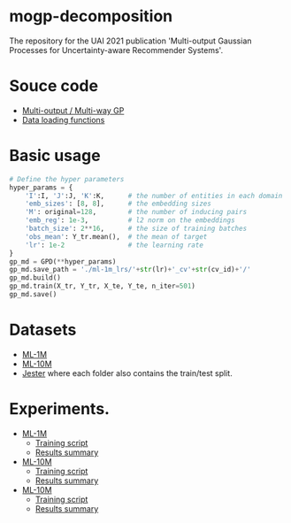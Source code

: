 # mogp-decomposition

The repository for the UAI 2021 publication 'Multi-output Gaussian Processes for Uncertainty-aware Recommender Systems'.

# Souce code
- [Multi-output / Multi-way GP](./mogp_decomposition/mwgp.py)
- [Data loading functions](./mogp_decomposition/data.py)

# Basic usage
```python
# Define the hyper parameters
hyper_params = {
    'I':I, 'J':J, 'K':K,      # the number of entities in each domain
    'emb_sizes': [8, 8],      # the embedding sizes
    'M': original=128,        # the number of inducing pairs
    'emb_reg': 1e-3,          # l2 norm on the embeddings
    'batch_size': 2**16,      # the size of training batches
    'obs_mean': Y_tr.mean(),  # the mean of target
    'lr': 1e-2                # the learning rate 
}  
gp_md = GPD(**hyper_params)
gp_md.save_path = './ml-1m_lrs/'+str(lr)+'_cv'+str(cv_id)+'/'
gp_md.build()
gp_md.train(X_tr, Y_tr, X_te, Y_te, n_iter=501)
gp_md.save()
```
# Datasets 
- [ML-1M](./data/ML-1M)
- [ML-10M](./data/ML-10M)
- [Jester](./data/Jester)
where each folder also contains the train/test split.

# Experiments. 
- [ML-1M](./experiments/ML-1M)
    - [Training script](./experiments/ML-1M/ML-1M_Training.ipynb)
    - [Results summary](./experiments/ML-1M/ML-1M_Evaluation.ipynb)
- [ML-10M](./experiments/ML-10M)
    - [Training script](./experiments/ML-10M/ml-10m.py)
    - [Results summary](./experiments/ML-10M/ml-10m_summary.ipynb)
- [ML-10M](./experiments/Jester)
    - [Training script](./experiments/Jester/jester.py)
    - [Results summary](./experiments/Jester/jester_summary.ipynb)


